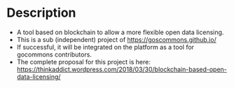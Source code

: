 # Description
- A tool based on blockchain to allow a more flexible open data licensing.
- This is a sub (independent) project of https://goscommons.github.io/
- If successful, it will be integrated on the platform as a tool for gocommons contributors. 
- The complete proposal for this project is here: https://thinkaddict.wordpress.com/2018/03/30/blockchain-based-open-data-licensing/
